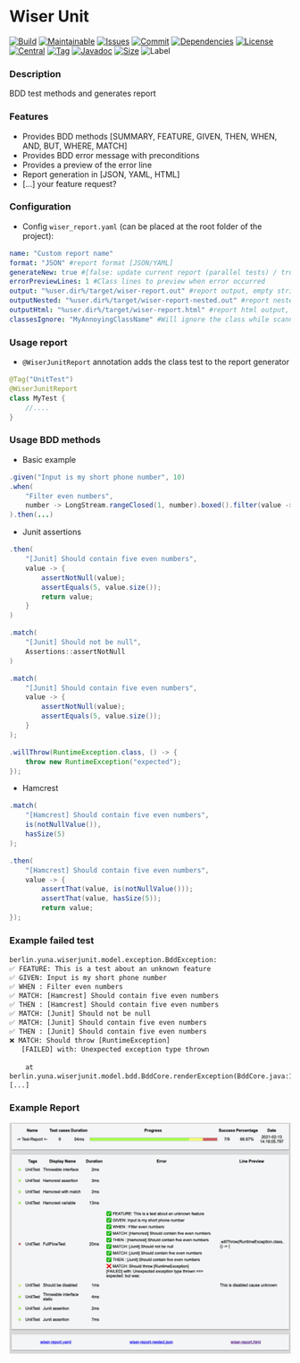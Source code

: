 # Wiser Unit


[![Build][build_shield]][build_link]
[![Maintainable][maintainable_shield]][maintainable_link]
[![Issues][issues_shield]][issues_link]
[![Commit][commit_shield]][commit_link]
[![Dependencies][dependency_shield]][dependency_link]
[![License][license_shield]][license_link]
[![Central][central_shield]][central_link]
[![Tag][tag_shield]][tag_link]
[![Javadoc][javadoc_shield]][javadoc_link]
[![Size][size_shield]][size_shield]
![Label][label_shield]

[build_shield]: https://github.com/YunaBraska/wiser-unit/workflows/JAVA_CI/badge.svg
[build_link]: https://github.com/YunaBraska/wiser-unit/actions?query=workflow%3AJAVA_CI
[maintainable_shield]: https://img.shields.io/codeclimate/maintainability/YunaBraska/wiser-unit?style=flat-square
[maintainable_link]: https://codeclimate.com/github/YunaBraska/wiser-unit/maintainability
[coverage_shield]: https://img.shields.io/codeclimate/coverage/YunaBraska/wiser-unit?style=flat-square
[coverage_link]: https://codeclimate.com/github/YunaBraska/wiser-unit/test_coverage
[issues_shield]: https://img.shields.io/github/issues/YunaBraska/wiser-unit?style=flat-square
[issues_link]: https://github.com/YunaBraska/wiser-unit/commits/master
[commit_shield]: https://img.shields.io/github/last-commit/YunaBraska/wiser-unit?style=flat-square
[commit_link]: https://github.com/YunaBraska/wiser-unit/issues
[license_shield]: https://img.shields.io/github/license/YunaBraska/wiser-unit?style=flat-square
[license_link]: https://github.com/YunaBraska/wiser-unit/blob/master/LICENSE
[dependency_shield]: https://img.shields.io/librariesio/github/YunaBraska/wiser-unit?style=flat-square
[dependency_link]: https://libraries.io/github/YunaBraska/wiser-unit
[central_shield]: https://img.shields.io/maven-central/v/berlin.yuna/wiser-unit?style=flat-square
[central_link]:https://search.maven.org/artifact/berlin.yuna/wiser-unit
[tag_shield]: https://img.shields.io/github/v/tag/YunaBraska/wiser-unit?style=flat-square
[tag_link]: https://github.com/YunaBraska/wiser-unit/releases
[javadoc_shield]: https://javadoc.io/badge2/berlin.yuna/wiser-unit/javadoc.svg?style=flat-square
[javadoc_link]: https://javadoc.io/doc/berlin.yuna/wiser-unit
[size_shield]: https://img.shields.io/github/repo-size/YunaBraska/wiser-unit?style=flat-square
[label_shield]: https://img.shields.io/badge/Yuna-QueenInside-blueviolet?style=flat-square
[gitter_shield]: https://img.shields.io/gitter/room/YunaBraska/wiser-unit?style=flat-square
[gitter_link]: https://gitter.im/wiser-unit/Lobby


### Description
BDD test methods and generates report

### Features
* Provides BDD methods \[SUMMARY, FEATURE, GIVEN, THEN, WHEN, AND, BUT, WHERE, MATCH]
* Provides BDD error message with preconditions
* Provides a preview of the error line
* Report generation in \[JSON, YAML, HTML]
* \[...] your feature request?

### Configuration
* Config `wiser_report.yaml` (can be placed at the root folder of the project):
```yaml
name: "Custom report name"
format: "JSON" #report format [JSON/YAML]
generateNew: true #[false: update current report (parallel tests) / true: delete previous]
errorPreviewLines: 1 #Class lines to preview when error occurred
output: "%user.dir%/target/wiser-report.out" #report output, empty string = disabled
outputNested: "%user.dir%/target/wiser-report-nested.out" #report nested output, empty string = disabled
outputHtml: "%user.dir%/target/wiser-report.html" #report html output, empty string = disabled
classesIgnore: "MyAnnoyingClassName" #Will ignore the class while scanning for error line/preview
```

### Usage report
* `@WiserJunitReport` annotation adds the class test to the report generator 
```java
@Tag("UnitTest")
@WiserJunitReport
class MyTest {
    //....
}
```
### Usage BDD methods
* Basic example
```java
.given("Input is my short phone number", 10)
.when(
    "Filter even numbers", 
    number -> LongStream.rangeClosed(1, number).boxed().filter(value -> value % 2 == 0).collect(toList())
).then(...)
```

* Junit assertions
```java
.then(
    "[Junit] Should contain five even numbers", 
    value -> {
        assertNotNull(value);
        assertEquals(5, value.size());
        return value;
    }
)
```
```java
.match(
    "[Junit] Should not be null", 
    Assertions::assertNotNull
)
```
```java
.match(
    "[Junit] Should contain five even numbers", 
    value -> {
        assertNotNull(value);
        assertEquals(5, value.size());
    }
);
```
```java
.willThrow(RuntimeException.class, () -> {
    throw new RuntimeException("expected");
});
```
* Hamcrest
```java
.match(
    "[Hamcrest] Should contain five even numbers",
    is(notNullValue()),
    hasSize(5)
);
```
```java
.then(
    "[Hamcrest] Should contain five even numbers", 
    value -> {
        assertThat(value, is(notNullValue()));
        assertThat(value, hasSize(5));
        return value;
});
```

### Example failed test
```
berlin.yuna.wiserjunit.model.exception.BddException: 
✅ FEATURE: This is a test about an unknown feature
✅ GIVEN: Input is my short phone number
✅ WHEN : Filter even numbers
✅ MATCH: [Hamcrest] Should contain five even numbers
✅ THEN : [Hamcrest] Should contain five even numbers
✅ MATCH: [Junit] Should not be null
✅ MATCH: [Junit] Should contain five even numbers
✅ THEN : [Junit] Should contain five even numbers
❌ MATCH: Should throw [RuntimeException]
   [FAILED] with: Unexpected exception type thrown
        
    at berlin.yuna.wiserjunit.model.bdd.BddCore.renderException(BddCore.java:155)
[...]
```
### Example Report
![ReportExample](src/test/resources/wiserUnitReport.png)